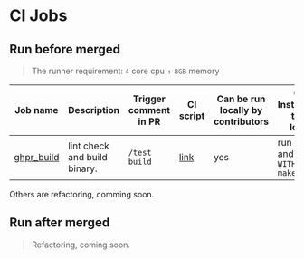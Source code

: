 CI Jobs
===

## Run before merged

> The runner requirement: `4` core cpu + `8GB` memory 
 
| Job name                          | Description                  | Trigger comment in PR | CI script                                                | Can be run locally by contributors | Core Instructions to run locally  |
| --------------------------------- | ---------------------------- | --------------------- | -------------------------------------------------------- | ---------------------------------- | --------------------------------- |
| [ghpr_build](./ghpr_build.groovy) | lint check and build binary. | `/test build`         | [link](/pipelines/tikv/pd/release-6.5/ghpr_build.groovy) | yes                                | run `make` and `WITH_RACE=1 make` |

Others are refactoring, comming soon.

## Run after merged

> Refactoring, coming soon.